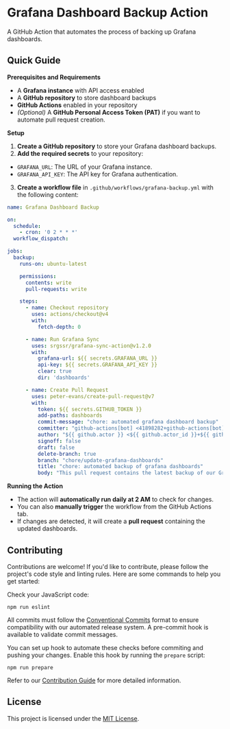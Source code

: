 # Grafana Dashboard Backup Action

A GitHub Action that automates the process of backing up Grafana dashboards.

## Quick Guide

**Prerequisites and Requirements**

- A **Grafana instance** with API access enabled
- A **GitHub repository** to store dashboard backups
- **GitHub Actions** enabled in your repository
- _(Optional)_ A **GitHub Personal Access Token (PAT)** if you want to automate pull request
  creation.

**Setup**

1. **Create a GitHub repository** to store your Grafana dashboard backups.
2. **Add the required secrets** to your repository:

- `GRAFANA_URL`: The URL of your Grafana instance.
- `GRAFANA_API_KEY`: The API key for Grafana authentication.

3. **Create a workflow file** in `.github/workflows/grafana-backup.yml` with the following content:

  ```yaml
  name: Grafana Dashboard Backup

  on:
    schedule:
      - cron: '0 2 * * *'
    workflow_dispatch:

  jobs:
    backup:
      runs-on: ubuntu-latest

      permissions:
        contents: write
        pull-requests: write

      steps:
        - name: Checkout repository
          uses: actions/checkout@v4
          with:
            fetch-depth: 0

        - name: Run Grafana Sync
          uses: srgssr/grafana-sync-action@v1.2.0
          with:
            grafana-url: ${{ secrets.GRAFANA_URL }}
            api-key: ${{ secrets.GRAFANA_API_KEY }}
            clear: true
            dir: 'dashboards'

        - name: Create Pull Request
          uses: peter-evans/create-pull-request@v7
          with:
            token: ${{ secrets.GITHUB_TOKEN }}
            add-paths: dashboards
            commit-message: "chore: automated grafana dashboard backup"
            committer: "github-actions[bot] <41898282+github-actions[bot]@users.noreply.github.com>"
            author: "${{ github.actor }} <${{ github.actor_id }}+${{ github.actor }}@users.noreply.github.com>"
            signoff: false
            draft: false
            delete-branch: true
            branch: "chore/update-grafana-dashboards"
            title: "chore: automated backup of grafana dashboards"
            body: "This pull request contains the latest backup of our Grafana dashboards"
  ```

**Running the Action**

- The action will **automatically run daily at 2 AM** to check for changes.
- You can also **manually trigger** the workflow from the GitHub Actions tab.
- If changes are detected, it will create a **pull request** containing the updated dashboards.

## Contributing

Contributions are welcome! If you'd like to contribute, please follow the project's code style and
linting rules. Here are some commands to help you get started:

Check your JavaScript code:

```shell
npm run eslint
```

All commits must follow the [Conventional Commits](https://www.conventionalcommits.org/en/v1.0.0/)
format to ensure compatibility with our automated release system. A pre-commit hook is available to
validate commit messages.

You can set up hook to automate these checks before commiting and pushing your changes. Enable this
hook by running the `prepare` script:

```shell
npm run prepare
```

Refer to our [Contribution Guide](docs/CONTRIBUTING.md) for more detailed information.

## License

This project is licensed under the [MIT License](LICENSE).
